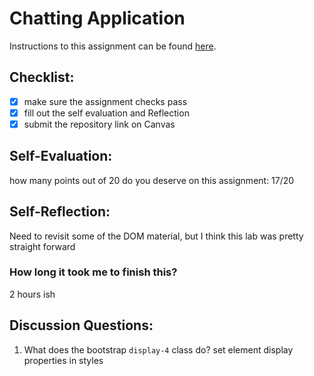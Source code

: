 Chatting Application
=====================
Instructions to this assignment can be found [here](https://it3049c.github.io/coursework/labs/chatting-app).

## Checklist:
- [x] make sure the assignment checks pass
- [x] fill out the self evaluation and Reflection
- [x] submit the repository link on Canvas

## Self-Evaluation:

how many points out of 20 do you deserve on this assignment: 17/20

## Self-Reflection:
<!-- Write your self-reflection under this line -->
Need to revisit some of the DOM material, but I think this lab was pretty straight forward
### How long it took me to finish this?
2 hours ish

## Discussion Questions:
1. What does the bootstrap `display-4` class do?
set element display properties in styles